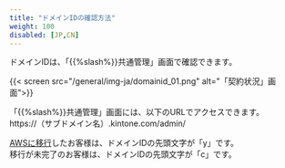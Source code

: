 ```yaml
---
title: "ドメインIDの確認方法"
weight: 100
disabled: [JP,CN]
---
```

ドメインIDは、「{{%slash%}}共通管理」画面で確認できます。

{{< screen src="/general/img-ja/domainid_01.png" alt="「契約状況」画面">}}

「{{%slash%}}共通管理」画面には、以下のURLでアクセスできます。  
https://（サブドメイン名）.kintone.com/admin/

[AWSに移行](https://www.kintone.com/aws-migration/)したお客様は、ドメインIDの先頭文字が「y」です。  
移行が未完了のお客様は、ドメインIDの先頭文字が「c」です。
